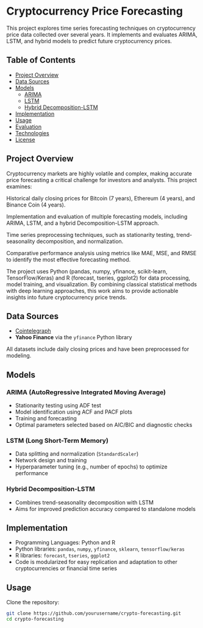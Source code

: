 # Cryptocurrency Price Forecasting

This project explores time series forecasting techniques on cryptocurrency price data collected over several years. It implements and evaluates ARIMA, LSTM, and hybrid models to predict future cryptocurrency prices.

## Table of Contents
- [Project Overview](#project-overview)
- [Data Sources](#data-sources)
- [Models](#models)
  - [ARIMA](#arima)
  - [LSTM](#lstm)
  - [Hybrid Decomposition-LSTM](#hybrid-decomposition-lstm)
- [Implementation](#implementation)
- [Usage](#usage)
- [Evaluation](#evaluation)
- [Technologies](#technologies)
- [License](#license)

## Project Overview
Cryptocurrency markets are highly volatile and complex, making accurate price forecasting a critical challenge for investors and analysts. This project examines:

Historical daily closing prices for Bitcoin (7 years), Ethereum (4 years), and Binance Coin (4 years).

Implementation and evaluation of multiple forecasting models, including ARIMA, LSTM, and a hybrid Decomposition-LSTM approach.

Time series preprocessing techniques, such as stationarity testing, trend-seasonality decomposition, and normalization.

Comparative performance analysis using metrics like MAE, MSE, and RMSE to identify the most effective forecasting method.

The project uses Python (pandas, numpy, yfinance, scikit-learn, TensorFlow/Keras) and R (forecast, tseries, ggplot2) for data processing, model training, and visualization. By combining classical statistical methods with deep learning approaches, this work aims to provide actionable insights into future cryptocurrency price trends.

## Data Sources
- [Cointelegraph](https://cointelegraph.com)   
- **Yahoo Finance** via the `yfinance` Python library  

All datasets include daily closing prices and have been preprocessed for modeling.

## Models

### ARIMA (AutoRegressive Integrated Moving Average)
- Stationarity testing using ADF test  
- Model identification using ACF and PACF plots  
- Training and forecasting  
- Optimal parameters selected based on AIC/BIC and diagnostic checks  

### LSTM (Long Short-Term Memory)
- Data splitting and normalization (`StandardScaler`)  
- Network design and training  
- Hyperparameter tuning (e.g., number of epochs) to optimize performance  

### Hybrid Decomposition-LSTM
- Combines trend-seasonality decomposition with LSTM  
- Aims for improved prediction accuracy compared to standalone models  

## Implementation
- Programming Languages: Python and R  
- Python libraries: `pandas`, `numpy`, `yfinance`, `sklearn`, `tensorflow/keras`  
- R libraries: `forecast`, `tseries`, `ggplot2`  
- Code is modularized for easy replication and adaptation to other cryptocurrencies or financial time series  

## Usage
Clone the repository:
```bash
git clone https://github.com/yourusername/crypto-forecasting.git
cd crypto-forecasting
